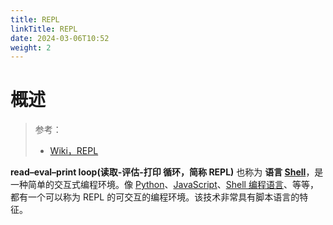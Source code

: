 ```yaml
---
title: REPL
linkTitle: REPL
date: 2024-03-06T10:52
weight: 2
---
```


# 概述

> 参考：
>
> - [Wiki，REPL](https://en.wikipedia.org/wiki/Read%E2%80%93eval%E2%80%93print_loop)

**read–eval–print loop(读取-评估-打印 循环，简称 REPL)** 也称为 **语言 [Shell](/docs/1.操作系统/4.Terminal%20与%20Shell/4.Terminal%20与%20Shell.md)**，是一种简单的交互式编程环境。像 [Python](/docs/2.编程/高级编程语言/Python/Python.md)、[JavaScript](/docs/2.编程/高级编程语言/ECMAScript/JavaScript%20规范与标准库/JavaScript%20规范与标准库.md)、[Shell 编程语言](/docs/1.操作系统/4.Terminal%20与%20Shell/Shell%20编程语言.md)、等等，都有一个可以称为 REPL 的可交互的编程环境。该技术非常具有脚本语言的特征。